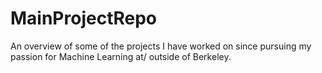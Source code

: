 # MainProjectRepo
An overview of some of the projects I have worked on since pursuing my passion for Machine Learning at/ outside of Berkeley.
